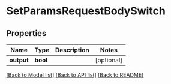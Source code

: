 # SetParamsRequestBodySwitch

## Properties
Name | Type | Description | Notes
------------ | ------------- | ------------- | -------------
**output** | **bool** |  | [optional] 

[[Back to Model list]](../README.md#documentation-for-models) [[Back to API list]](../README.md#documentation-for-api-endpoints) [[Back to README]](../README.md)

